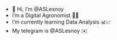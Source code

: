 - 👋 Hi, I’m @ASLesnoy
- I’m a Digital Agronomist 🚜📲
- I’m currently learning Data Analysis 📊📈
- My telegram is @ASLesnoy ✉️
